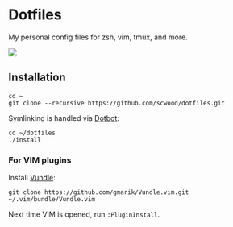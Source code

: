 # Dotfiles

My personal config files for zsh, vim, tmux, and more.

![](https://cloud.githubusercontent.com/assets/9126138/5601806/d2278b0c-92d7-11e4-9c13-fef0d6df544b.png)

## Installation

```
cd ~
git clone --recursive https://github.com/scwood/dotfiles.git
```

Symlinking is handled via [Dotbot](https://github.com/anishathalye/dotbot):
  
```
cd ~/dotfiles
./install
```

### For VIM plugins

Install [Vundle](https://github.com/gmarik/Vundle.vim):

```
git clone https://github.com/gmarik/Vundle.vim.git ~/.vim/bundle/Vundle.vim
```

Next time VIM is opened, run `:PluginInstall`.
